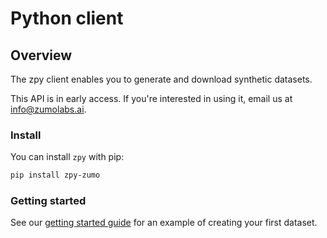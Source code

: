 # Python client

## Overview

The zpy client enables you to generate and download synthetic datasets.

This API is in early access. If you're interested in using it, email us at info@zumolabs.ai.

### Install

You can install `zpy` with pip:

```bash
pip install zpy-zumo
```

### Getting started

See our [getting started guide](../getting_started) for an example of creating your first dataset.